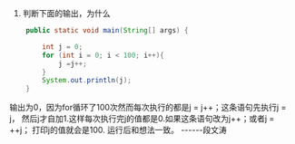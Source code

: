 1. 判断下面的输出，为什么
```java
    public static void main(String[] args) {

        int j = 0;
        for (int i = 0; i < 100; i++){
            j =j++;
        }
        System.out.println(j);
    }

```
输出为0，因为for循环了100次然而每次执行的都是j = j++；这条语句先执行j = j，
然后j才自加1.这样每次执行完j的值都是0.如果这条语句改为j++；或者j = ++j；
打印j的值就会是100.
运行后和想法一致。
------段文涛